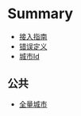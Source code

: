 # Summary

* [接入指南](README.md)
* [错误定义](cuo-wu-ding-yi.md)
* [城市Id](cheng-shi-id.md)

## 公共

* [全量城市](quan-liang-cheng-shi.md)

